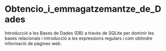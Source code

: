# Obtencio_i_emmagatzemantze_de_Dades
Introducció a les Bases de Dades (DB) a través de SQLite per dominir les bases relacionals i introducció a les expressions regulars i com obtindre informació de pàgines web.
